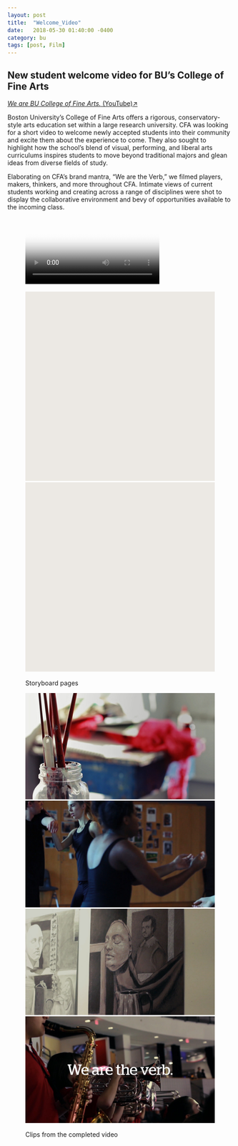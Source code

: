 ```yaml
---
layout: post
title:  "Welcome_Video"
date:   2018-05-30 01:40:00 -0400
category: bu
tags: [post, Film]
---
```

<div class="post-info">
  <div class="headline">
    <h2>New student welcome video for <abbr>BU’s</abbr> College of Fine Arts</h2>
    <a href="https://www.youtube.com/watch?v=BL_dFAUSwwI"><span><em>We are <abbr>BU</abbr> College of Fine Arts.</em> (YouTube)↗</span></a>
  </div>
  <div class="post-intro">
    <p>Boston University’s College of Fine Arts offers a rigorous, conservatory-style arts education set within a large research university. <abbr>CFA</abbr> was looking for a short video to welcome newly accepted students into their community and excite them about the experience to come. They also sought to highlight how the school’s blend of visual, performing, and liberal arts curriculums inspires students to move beyond traditional majors and glean ideas from diverse fields of study.</p>
    <p>Elaborating on <abbr>CFA’s</abbr> brand mantra, “We are the Verb,” we filmed players, makers, thinkers, and more throughout <abbr>CFA</abbr>. Intimate views of current students working and creating across a range of disciplines were shot to display the collaborative environment and bevy of opportunities available to the incoming class.</p>
  </div>
</div>
<figure>
  <video controls preload="auto" poster="/assets/media/bu/cfa-welcome_poster.jpg">
    <source src="/assets/media/bu/cfa-welcome.webm" type="video/webm">
    <source src="/assets/media/bu/cfa-welcome.mp4" type="video/mp4">
    Your browser does not support the HTML video player. Please update your browser.
  </video>
</figure>
<figure class="img-grid fourths">
  <img class="full lazy shadow" src="/assets/media/bu/cfa-welcome_storyboard-placeholder.svg" data-src="/assets/media/bu/cfa-welcome_storyboard-p2.png">
  <img class="full lazy shadow" src="/assets/media/bu/cfa-welcome_storyboard-placeholder.svg" data-src="/assets/media/bu/cfa-welcome_storyboard-p5.png">
  <figcaption><p>Storyboard pages</p></figcaption>
</figure>
<figure class="img-grid fourths">
  <img class="one-half lazy" src="/assets/media/bu/cfa-welcome_clip-1_poster.jpg" data-src="/assets/media/bu/cfa-welcome_clip-1.gif">
  <img class="one-half lazy" src="/assets/media/bu/cfa-welcome_clip-2_poster.jpg" data-src="/assets/media/bu/cfa-welcome_clip-2.gif">
  <img class="one-half lazy" src="/assets/media/bu/cfa-welcome_clip-3_poster.jpg" data-src="/assets/media/bu/cfa-welcome_clip-3.gif">
  <img class="one-half lazy" src="/assets/media/bu/cfa-welcome_clip-4_poster.jpg" data-src="/assets/media/bu/cfa-welcome_clip-4.gif">
  <figcaption><p>Clips from the completed video</p></figcaption>
</figure>
